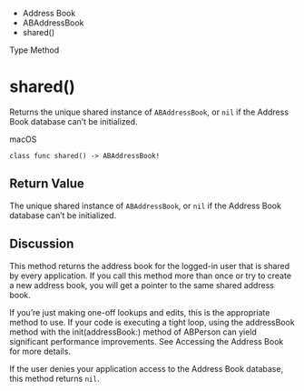 

- Address Book
- ABAddressBook
-  shared() 

Type Method

# shared()

Returns the unique shared instance of `ABAddressBook`, or `nil` if the Address Book database can’t be initialized.

macOS

``` source
class func shared() -> ABAddressBook!
```

## Return Value

The unique shared instance of `ABAddressBook`, or `nil` if the Address Book database can’t be initialized.

## Discussion

This method returns the address book for the logged-in user that is shared by every application. If you call this method more than once or try to create a new address book, you will get a pointer to the same shared address book.

If you’re just making one-off lookups and edits, this is the appropriate method to use. If your code is executing a tight loop, using the addressBook method with the init(addressBook:) method of ABPerson can yield significant performance improvements. See Accessing the Address Book for more details.

If the user denies your application access to the Address Book database, this method returns `nil`.

